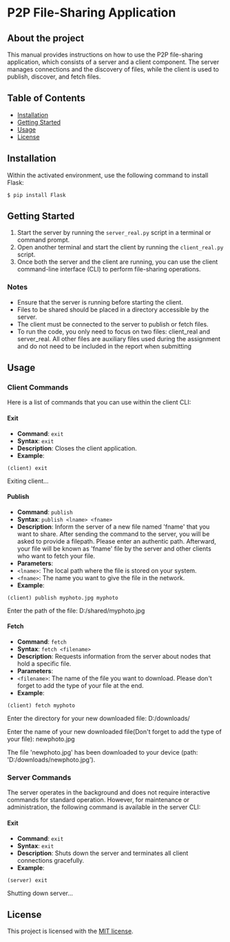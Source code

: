 # P2P File-Sharing Application 
## About the project
This manual provides instructions on how to use the P2P file-sharing application, which consists of a server and a client component. The server manages connections and the discovery of files, while the client is used to publish, discover, and fetch files.
## Table of Contents
- [Installation](#installation)
- [Getting Started](#Getting-Started)
- [Usage](#usage)
- [License](#license)

## Installation
Within the activated environment, use the following command to install Flask:

`$ pip install Flask`

## Getting Started
1. Start the server by running the `server_real.py` script in a terminal or command prompt.
2. Open another terminal and start the client by running the `client_real.py` script.
3. Once both the server and the client are running, you can use the client command-line interface (CLI) to perform file-sharing operations.
### Notes
- Ensure that the server is running before starting the client.
- Files to be shared should be placed in a directory accessible by the server.
- The client must be connected to the server to publish or fetch files.
- To run the code, you only need to focus on two files: client_real and server_real. All other files are auxiliary files used during the assignment and do not need to be included in the report when submitting

## Usage
### Client Commands
Here is a list of commands that you can use within the client CLI:

#### Exit
- **Command**: `exit`
- **Syntax**: `exit`
- **Description**: Closes the client application.
- **Example**:
  
`(client) exit`

Exiting client...

#### Publish
- **Command**: `publish`
- **Syntax**: `publish <lname> <fname>`
- **Description**: Inform the server of a new file named 'fname' that you want to share. After sending the command to the server, you will be asked to provide a filepath. Please enter an authentic path. Afterward, your file will be known as 'fname' file by the server and other clients who want to fetch your file.
- **Parameters**:
- `<lname>`: The local path where the file is stored on your system.
- `<fname>`: The name you want to give the file in the network.
- **Example**:

`(client) publish myphoto.jpg myphoto`

Enter the path of the file: D:/shared/myphoto.jpg

#### Fetch
- **Command**: `fetch`
- **Syntax**: `fetch <filename>`
- **Description**: Requests information from the server about nodes that hold a specific file.
- **Parameters**:
- `<filename>`: The name of the file you want to download. Please don't forget to add the type of your file at the end.
- **Example**:
  
`(client) fetch myphoto`

Enter the directory for your new downloaded file: D:/downloads/

Enter the name of your new downloaded file(Don't forget to add the type of your file): newphoto.jpg

The file 'newphoto.jpg' has been downloaded to your device (path: 'D:/downloads/newphoto.jpg').


### Server Commands
The server operates in the background and does not require interactive commands for standard operation. However, for maintenance or administration, the following command is available in the server CLI:

#### Exit
- **Command**: `exit`
- **Syntax**: `exit`
- **Description**: Shuts down the server and terminates all client connections gracefully.
- **Example**:
  
`(server) exit`

Shutting down server...

## License

This project is licensed with the [MIT license](LICENSE).




